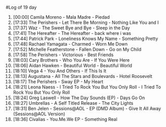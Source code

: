 #Log of 19 day

1. [00:00] Camila Moreno - Mala Madre - Piedad
1. [17:33] The Perishers - Let There Be Morning - Nothing Like You and I
1. [17:37] Waz - The Sweet Bye and Bye - Sleep in the Day
1. [17:41] The Hereafter - The Hereafter - back where i was
1. [17:44] Patrick Park - Loneliness Knows My Name - Something Pretty
1. [17:48] Rachael Yamagata - Charmed - Worn Me Down
1. [17:52] Michelle Featherstone - Fallen Down - Go on My Child
1. [17:58] The Perishers - Victorious - Best Friends
1. [18:03] Cary Brothers - Who You Are - If You Were Here
1. [18:06] Aidan Hawken - Beautiful World - Beautiful World
1. [18:10] Vega 4 - You And Others - If This Is It
1. [18:13] Augustana - All The Stars and Boulevards - Hotel Roosevelt
1. [18:17] The Perishers - Sway EP - My Heart
1. [18:21] Leona Naess - I Tried To Rock You But You Only Roll - I Tried To Rock You But You Only Roll
1. [18:24] Greg Laswell - How The Day Sounds (EP) - Days Go On
1. [18:27] Umbrellas - A Self Titled Release - The City Lights
1. [18:31] Ben Jelen - Sessions@AOL - EP (DMD Album) - Give It All Away (Sessions@AOL Version)
1. [18:36] Civalias - You.Me.We EP - Something Real
